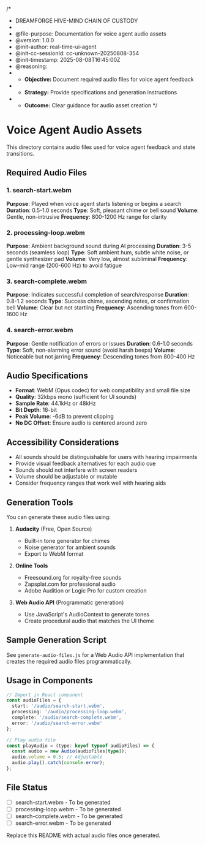 /*
 * DREAMFORGE HIVE-MIND CHAIN OF CUSTODY
 *
 * @file-purpose: Documentation for voice agent audio assets
 * @version: 1.0.0
 * @init-author: real-time-ui-agent
 * @init-cc-sessionId: cc-unknown-20250808-354
 * @init-timestamp: 2025-08-08T16:45:00Z
 * @reasoning:
 * - **Objective:** Document required audio files for voice agent feedback
 * - **Strategy:** Provide specifications and generation instructions
 * - **Outcome:** Clear guidance for audio asset creation
 */

# Voice Agent Audio Assets

This directory contains audio files used for voice agent feedback and state transitions.

## Required Audio Files

### 1. search-start.webm
**Purpose**: Played when voice agent starts listening or begins a search
**Duration**: 0.5-1.0 seconds
**Type**: Soft, pleasant chime or bell sound
**Volume**: Gentle, non-intrusive
**Frequency**: 800-1200 Hz range for clarity

### 2. processing-loop.webm
**Purpose**: Ambient background sound during AI processing
**Duration**: 3-5 seconds (seamless loop)
**Type**: Soft ambient hum, subtle white noise, or gentle synthesizer pad
**Volume**: Very low, almost subliminal
**Frequency**: Low-mid range (200-600 Hz) to avoid fatigue

### 3. search-complete.webm
**Purpose**: Indicates successful completion of search/response
**Duration**: 0.8-1.2 seconds
**Type**: Success chime, ascending notes, or confirmation bell
**Volume**: Clear but not startling
**Frequency**: Ascending tones from 600-1600 Hz

### 4. search-error.webm
**Purpose**: Gentle notification of errors or issues
**Duration**: 0.6-1.0 seconds
**Type**: Soft, non-alarming error sound (avoid harsh beeps)
**Volume**: Noticeable but not jarring
**Frequency**: Descending tones from 800-400 Hz

## Audio Specifications

- **Format**: WebM (Opus codec) for web compatibility and small file size
- **Quality**: 32kbps mono (sufficient for UI sounds)
- **Sample Rate**: 44.1kHz or 48kHz
- **Bit Depth**: 16-bit
- **Peak Volume**: -6dB to prevent clipping
- **No DC Offset**: Ensure audio is centered around zero

## Accessibility Considerations

- All sounds should be distinguishable for users with hearing impairments
- Provide visual feedback alternatives for each audio cue
- Sounds should not interfere with screen readers
- Volume should be adjustable or mutable
- Consider frequency ranges that work well with hearing aids

## Generation Tools

You can generate these audio files using:

1. **Audacity** (Free, Open Source)
   - Built-in tone generator for chimes
   - Noise generator for ambient sounds
   - Export to WebM format

2. **Online Tools**
   - Freesound.org for royalty-free sounds
   - Zapsplat.com for professional audio
   - Adobe Audition or Logic Pro for custom creation

3. **Web Audio API** (Programmatic generation)
   - Use JavaScript's AudioContext to generate tones
   - Create procedural audio that matches the UI theme

## Sample Generation Script

See `generate-audio-files.js` for a Web Audio API implementation that creates the required audio files programmatically.

## Usage in Components

```typescript
// Import in React component
const audioFiles = {
  start: '/audio/search-start.webm',
  processing: '/audio/processing-loop.webm',
  complete: '/audio/search-complete.webm',
  error: '/audio/search-error.webm'
};

// Play audio file
const playAudio = (type: keyof typeof audioFiles) => {
  const audio = new Audio(audioFiles[type]);
  audio.volume = 0.5; // Adjustable
  audio.play().catch(console.error);
};
```

## File Status

- [ ] search-start.webm - To be generated
- [ ] processing-loop.webm - To be generated  
- [ ] search-complete.webm - To be generated
- [ ] search-error.webm - To be generated

Replace this README with actual audio files once generated.